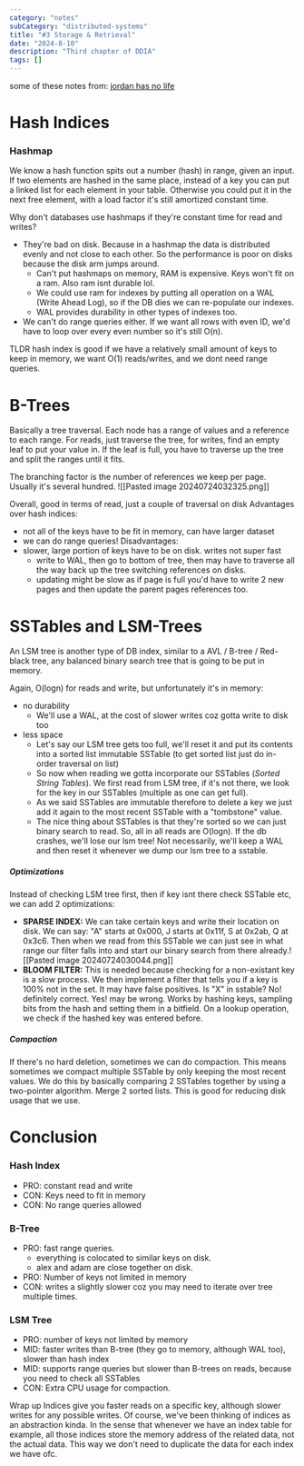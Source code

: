```yaml
---
category: "notes"
subCategory: "distributed-systems"
title: "#3 Storage & Retrieval"
date: "2024-8-10"
description: "Third chapter of DDIA"
tags: []
---
```

some of these notes from: [jordan has no life](https://www.youtube.com/playlist?list=PLjTveVh7FakLdTmm42TMxbN8PvVn5g4KJ)
# Hash Indices
### Hashmap
We know a hash function spits out a number (hash) in range, given an input. 
If two elements are hashed in the same place, instead of a key you can put a linked list for each element in your table. Otherwise you could put it in the next free element, with a load factor it's still amortized constant time.

Why don't databases use hashmaps if they're constant time for read and writes? 
- They're bad on disk. Because in a hashmap the data is distributed evenly and not close to each other. So the performance is poor on disks because the disk arm jumps around.
	- Can't put hashmaps on memory, RAM is expensive. Keys won't fit on a ram. Also ram isnt durable lol.
	- We could use ram for indexes by putting all operation on a WAL (Write Ahead Log), so if the DB dies we can re-populate our indexes.
	- WAL provides durability in other types of indexes too.
- We can't do range queries either. If we want all rows with even ID, we'd have to loop over every even number so it's still O(n).

TLDR hash index is good if we have a relatively small amount of keys to keep in memory, we want O(1) reads/writes, and we dont need range queries. 

# B-Trees
Basically a tree traversal. Each node has a range of values and a reference to each range.
For reads, just traverse the tree, for writes, find an empty leaf to put your value in. If the leaf is full, you have to traverse up the tree and split the ranges until it fits.

The branching factor is the number of references we keep per page. Usually it's several hundred.
![[Pasted image 20240724032325.png]]


Overall, good in terms of read, just a couple of traversal on disk
Advantages over hash indices:
- not all of the keys have to be fit in memory, can have larger dataset
- we can do range queries!
Disadvantages:
- slower, large portion of keys have to be on disk. writes not super fast
	- write to WAL, then go to bottom of tree, then may have to traverse all the way back up the tree switching references on disks.
	- updating might be slow as if page is full you'd have to write 2 new pages and then update the parent pages references too.

# SSTables and LSM-Trees
An LSM tree is another type of DB index, similar to a AVL / B-tree / Red-black tree, any balanced binary search tree that is going to be put in memory.

Again, O(logn) for reads and write, but unfortunately it's in memory:
- no durability
	- We'll use a WAL, at the cost of slower writes coz gotta write to disk too
- less space
	- Let's say our LSM tree gets too full, we'll reset it and put its contents into a sorted list immutable SSTable (to get sorted list just do in-order traversal on list)
	- So now when reading we gotta incorporate our SSTables (*Sorted String Tables*). We first read from LSM tree, if it's not there, we look for the key in our SSTables (multiple as one can get full).
	- As we said SSTables are immutable therefore to delete a key we just add it again to the most recent SSTable with a "tombstone" value.
	- The nice thing about SSTables is that they're sorted so we can just binary search to read. So, all in all reads are O(logn).
If the db crashes, we'll lose our lsm tree! Not necessarily, we'll keep a WAL and then reset it whenever we dump our lsm tree to a sstable.

##### Optimizations
Instead of checking LSM tree first, then if key isnt there check SSTable etc, we can add 2 optimizations:
- **SPARSE INDEX:** We can take certain keys and write their location on disk. We can say: "A" starts at 0x000, J starts at 0x11f, S at 0x2ab, Q at 0x3c6. Then when we read from this SSTable we can just see in what range our filter falls into and start our binary search from there already.![[Pasted image 20240724030044.png]]
- **BLOOM FILTER:** This is needed because checking for a non-existant key is a slow process. We then implement a filter that tells you if a key is 100% not in the set. It may have false positives.
  Is "X" in sstable? No! definitely correct. Yes! may be wrong. 
  Works by hashing keys, sampling bits from the hash and setting them in a bitfield. On a lookup operation, we check if the hashed key was entered before.

##### Compaction
If there's no hard deletion, sometimes we can do compaction. This means sometimes we compact multiple SSTable by only keeping the most recent values. We do this by basically comparing 2 SSTables together by using a two-pointer algorithm. Merge 2 sorted lists.
This is good for reducing disk usage that we use.


# Conclusion 
### Hash Index
- PRO: constant read and write
- CON: Keys need to fit in memory
- CON: No range queries allowed
### B-Tree
- PRO: fast range queries. 
	- everything is colocated to similar keys on disk.
	- alex and adam are close together on disk.
- PRO: Number of keys not limited in memory
- CON: writes a slightly slower coz you may need to iterate over tree multiple times.
### LSM Tree
- PRO: number of keys not limited by memory
- MID: faster writes than B-tree (they go to memory, although WAL too), slower than hash index
- MID: supports range queries but slower than B-trees on reads, because you need to check all SSTables
- CON: Extra CPU usage for compaction.

Wrap up
Indices give you faster reads on a specific key, although slower writes for any possible writes.
Of course, we've been thinking of indices as an abstraction kinda. In the sense that whenever we have an index table for example, all those indices store the memory address of the related data, not the actual data. 
This way we don't need to duplicate the data for each index we have ofc.